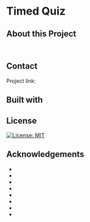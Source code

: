 # Timed Quiz

## About this Project
![]() 

![]()

## Contact
Project link: []()


## Built with
## License
[![License: MIT](https://img.shields.io/badge/License-MIT-yellow.svg)](https://opensource.org/licenses/MIT)


## Acknowledgements
- []()
- []()
- []()
- []()
- []()
- []()
- []()
- []()
